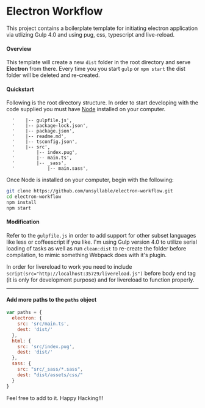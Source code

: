 # Electron Workflow
This project contains a boilerplate template for initiating electron application via utlizing Gulp 4.0 and using pug, css, typescript and live-reload.

#### Overview
This template will create a new `dist` folder in the root directory and serve **Electron** from there. Every time you you start `gulp` or `npm start` the dist folder will be deleted and re-created. 

#### Quickstart
Following is the root directory structure. In order to start developing with the code supplied you must have [Node](https://nodejs.org/en/download/) installed on your computer.


```
  '    |-- gulpfile.js',
  '    |-- package-lock.json',
  '    |-- package.json',
  '    |-- readme.md',
  '    |-- tsconfig.json',
  '    |-- src',
  '        |-- index.pug',
  '        |-- main.ts',
  '        |-- _sass',
  '            |-- main.sass',
  ```
Once Node is installed on your computer, begin with the following:
  ```bash
  git clone https://github.com/unsyllable/electron-workflow.git
  cd electron-workflow
  npm install
  npm start
  ```

#### Modification
Refer to the `gulpfile.js` in order to add support for other subset languages like less or coffeescript if you like. I'm using Gulp version 4.0 to utilize serial loading of tasks as well as run `clean:dist` to re-create the folder before compilation, to mimic something Webpack does with it's plugin. 

In order for livereload to work you need to include `script(src="http://localhost:35729/livereload.js")` before body end tag (it is only for development purpose) and for livereload to function properly. 

_______

#### Add more paths to the `paths` object

```javascript
var paths = {
  electron: {
    src: 'src/main.ts',
    dest: 'dist/'
  },
  html: {
    src: 'src/index.pug',
    dest: 'dist/'
  },
  sass: {
    src: "src/_sass/*.sass",
    dest: "dist/assets/css/"
  }
}
```
Feel free to add to it. Happy Hacking!!!